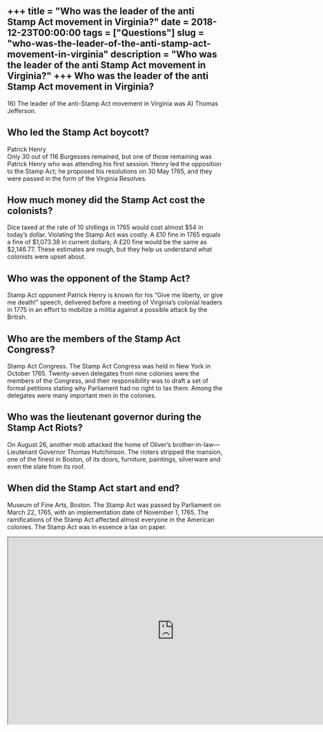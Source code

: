 +++
title = "Who was the leader of the anti Stamp Act movement in Virginia?"
date = 2018-12-23T00:00:00
tags = ["Questions"]
slug = "who-was-the-leader-of-the-anti-stamp-act-movement-in-virginia"
description = "Who was the leader of the anti Stamp Act movement in Virginia?"
+++
Who was the leader of the anti Stamp Act movement in Virginia?
--------------------------------------------------------------

16\) The leader of the anti-Stamp Act movement in Virginia was A) Thomas Jefferson.

Who led the Stamp Act boycott?
------------------------------

Patrick Henry  
Only 30 out of 116 Burgesses remained, but one of those remaining was Patrick Henry who was attending his first session. Henry led the opposition to the Stamp Act; he proposed his resolutions on 30 May 1765, and they were passed in the form of the Virginia Resolves.

How much money did the Stamp Act cost the colonists?
----------------------------------------------------

Dice taxed at the rate of 10 shillings in 1765 would cost almost $54 in today’s dollar. Violating the Stamp Act was costly. A £10 fine in 1765 equals a fine of $1,073.38 in current dollars; A £20 fine would be the same as $2,146.77. These estimates are rough, but they help us understand what colonists were upset about.

Who was the opponent of the Stamp Act?
--------------------------------------

Stamp Act opponent Patrick Henry is known for his “Give me liberty, or give me death!” speech, delivered before a meeting of Virginia’s colonial leaders in 1775 in an effort to mobilize a militia against a possible attack by the British.

Who are the members of the Stamp Act Congress?
----------------------------------------------

Stamp Act Congress. The Stamp Act Congress was held in New York in October 1765. Twenty-seven delegates from nine colonies were the members of the Congress, and their responsibility was to draft a set of formal petitions stating why Parliament had no right to tax them. Among the delegates were many important men in the colonies.

Who was the lieutenant governor during the Stamp Act Riots?
-----------------------------------------------------------

On August 26, another mob attacked the home of Oliver’s brother-in-law—Lieutenant Governor Thomas Hutchinson. The rioters stripped the mansion, one of the finest in Boston, of its doors, furniture, paintings, silverware and even the slate from its roof.

When did the Stamp Act start and end?
-------------------------------------

Museum of Fine Arts, Boston. The Stamp Act was passed by Parliament on March 22, 1765, with an implementation date of November 1, 1765. The ramifications of the Stamp Act affected almost everyone in the American colonies. The Stamp Act was in essence a tax on paper.

<iframe allow="accelerometer; autoplay; clipboard-write; encrypted-media; gyroscope; picture-in-picture" allowfullscreen="" class="__youtube_prefs__  epyt-is-override  no-lazyload" data-no-lazy="1" data-origheight="433" data-origwidth="770" data-skipgform_ajax_framebjll="" height="433" id="_ytid_97679" loading="lazy" src="https://www.youtube.com/embed/gzALIXcY4pg?enablejsapi=1&autoplay=0&cc_load_policy=0&cc_lang_pref=&iv_load_policy=1&loop=0&modestbranding=0&rel=1&fs=1&playsinline=0&autohide=2&theme=dark&color=red&controls=1&" title="YouTube player" width="770"></iframe>